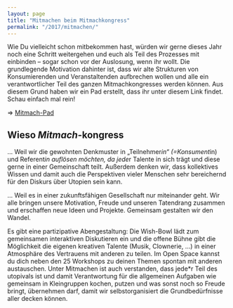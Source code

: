```yaml
---
layout: page
title: "Mitmachen beim Mitmachkongress"
permalink: "/2017/mitmachen/"
---
```

Wie Du vielleicht schon mitbekommen hast, würden wir gerne dieses Jahr noch eine Schritt weitergehen und euch als Teil des Prozesses mit einbinden – sogar schon vor der Auslosung, wenn ihr wollt. Die grundlegende Motivation dahinter ist, dass wir alte Strukturen von Konsumierenden und Veranstaltenden aufbrechen wollen und alle ein verantwortlicher Teil des ganzen Mitmachkongresses werden können. Aus diesem Grund haben wir ein Pad erstellt, dass ihr unter diesem Link findet. Schau einfach mal rein!


=> [Mitmach-Pad](https://ethercalc.org/m7jq1ikwuli6)

## Wieso ***Mitmach***-kongress

… Weil wir die gewohnten Denkmuster in „Teilnehmer*in“ (=Konsument*in) und Referent*in auflösen möchten, da jede*r Talente in sich trägt und diese gerne in einer Gemeinschaft teilt. Außerdem denken wir, dass kollektives Wissen und damit auch die Perspektiven vieler Menschen sehr bereichernd für den Diskurs über Utopien sein kann.

… Weil es in einer zukunftsfähigen Gesellschaft nur miteinander geht. Wir alle bringen unsere Motivation, Freude und unseren Tatendrang zusammen und erschaffen neue Ideen und Projekte. Gemeinsam gestalten wir den Wandel.

Es gibt eine partizipative Abengestaltung: Die Wish-Bowl lädt zum gemeinsamen interaktiven Diskutieren ein und die offene Bühne gibt die Möglichkeit die eigenen kreativen Talente (Musik, Clownerie, …)  in einer Atmosphäre des Vertrauens mit anderen zu teilen.
Im Open Space kannst du dich neben den 25 Workshops zu deinen Themen spontan mit anderen austauschen.
Unter Mitmachen ist auch verstanden, dass jede*r Teil des utopivals ist und damit Verantwortung für die allgemeinen Aufgaben wie gemeinsam in Kleingruppen kochen, putzen und was sonst noch so Freude bringt, übernehmen darf, damit wir selbstorganisiert die Grundbedürfnisse aller decken können.
